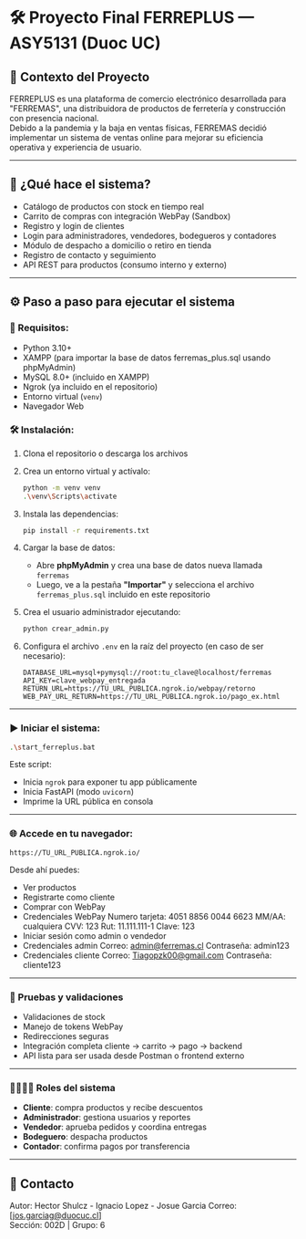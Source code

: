 # 🛠️ Proyecto Final FERREPLUS — ASY5131 (Duoc UC)

## 📘 Contexto del Proyecto

FERREPLUS es una plataforma de comercio electrónico desarrollada para "FERREMAS", una distribuidora de productos de ferretería y construcción con presencia nacional.  
Debido a la pandemia y la baja en ventas físicas, FERREMAS decidió implementar un sistema de ventas online para mejorar su eficiencia operativa y experiencia de usuario.

---

## 🧩 ¿Qué hace el sistema?

- Catálogo de productos con stock en tiempo real
- Carrito de compras con integración WebPay (Sandbox)
- Registro y login de clientes
- Login para administradores, vendedores, bodegueros y contadores
- Módulo de despacho a domicilio o retiro en tienda
- Registro de contacto y seguimiento
- API REST para productos (consumo interno y externo)

---

## ⚙️ Paso a paso para ejecutar el sistema

### 🔧 Requisitos:

- Python 3.10+
- XAMPP (para importar la base de datos ferremas_plus.sql usando phpMyAdmin)
- MySQL 8.0+ (incluido en XAMPP)
- Ngrok (ya incluido en el repositorio)
- Entorno virtual (`venv`)
- Navegador Web

### 🛠️ Instalación:

1. Clona el repositorio o descarga los archivos
2. Crea un entorno virtual y actívalo:

   ```bash
   python -m venv venv
   .\venv\Scripts\activate
   ```

3. Instala las dependencias:

   ```bash
   pip install -r requirements.txt
   ```

4. Cargar la base de datos:

   - Abre **phpMyAdmin** y crea una base de datos nueva llamada `ferremas`
   - Luego, ve a la pestaña **"Importar"** y selecciona el archivo `ferremas_plus.sql` incluido en este repositorio

5. Crea el usuario administrador ejecutando:

   ```bash
   python crear_admin.py
   ```

6. Configura el archivo `.env` en la raíz del proyecto (en caso de ser necesario):

   ```env
   DATABASE_URL=mysql+pymysql://root:tu_clave@localhost/ferremas
   API_KEY=clave_webpay_entregada
   RETURN_URL=https://TU_URL_PUBLICA.ngrok.io/webpay/retorno
   WEB_PAY_URL_RETURN=https://TU_URL_PUBLICA.ngrok.io/pago_ex.html
   ```

---

### ▶️ Iniciar el sistema:

```bash
.\start_ferreplus.bat
```

Este script:
- Inicia `ngrok` para exponer tu app públicamente
- Inicia FastAPI (modo `uvicorn`)
- Imprime la URL pública en consola

---

### 🌐 Accede en tu navegador:

```
https://TU_URL_PUBLICA.ngrok.io/
```

Desde ahí puedes:
- Ver productos
- Registrarte como cliente
- Comprar con WebPay
- Credenciales WebPay
   Numero tarjeta: 4051 8856 0044 6623
   MM/AA: cualquiera
   CVV: 123
   Rut: 11.111.111-1
   Clave: 123
- Iniciar sesión como admin o vendedor
- Credenciales admin
   Correo: admin@ferremas.cl Contraseña: admin123
- Credenciales cliente
   Correo: Tiagopzk00@gmail.com Contraseña: cliente123


---

### 🧪 Pruebas y validaciones

- Validaciones de stock
- Manejo de tokens WebPay
- Redirecciones seguras
- Integración completa cliente → carrito → pago → backend
- API lista para ser usada desde Postman o frontend externo

---

### 👨‍👩‍👧‍👦 Roles del sistema

- **Cliente**: compra productos y recibe descuentos
- **Administrador**: gestiona usuarios y reportes
- **Vendedor**: aprueba pedidos y coordina entregas
- **Bodeguero**: despacha productos
- **Contador**: confirma pagos por transferencia

---

## 📩 Contacto

Autor: Hector Shulcz - Ignacio Lopez - Josue Garcia
Correo: [jos.garciag@duocuc.cl]  
Sección: 002D | Grupo: 6

